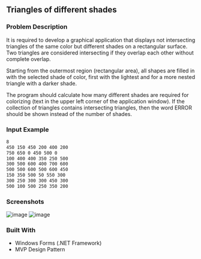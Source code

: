 ## Triangles of different shades

### Problem Description

It is required to develop a graphical application that displays
not intersecting triangles of the same color but different shades on a rectangular surface.
Two triangles are considered intersecting if they overlap each other without complete overlap.

Starting from the outermost region (rectangular area), all shapes are filled
in with the selected shade of color, first with the lightest and for a more nested triangle with a
darker shade.

The program should calculate how many different shades are required for colorizing (text in the upper left corner
of the application window). If the collection of triangles contains intersecting triangles, then
the word ERROR should be shown instead of the number of shades.

### Input Example
 
 ```sh
8
450 150 450 200 400 200
750 650 0 450 500 0
100 400 400 350 250 500
300 500 600 400 700 600
500 500 600 500 600 450
150 350 500 50 550 300
300 250 300 300 450 300
500 100 500 250 350 200
 ```

### Screenshots

![image](https://github.com/Lozovskij/Triangles-Problem-WinForms/assets/56762093/d1e10451-78c5-406a-8e8a-3f8c11e62d1e)
![image](https://github.com/Lozovskij/Triangles-Problem-WinForms/assets/56762093/99d0f447-e9ae-4452-a604-1bf4807661d7)


### Built With

- Windows Forms (.NET Framework)
- MVP Design Pattern
